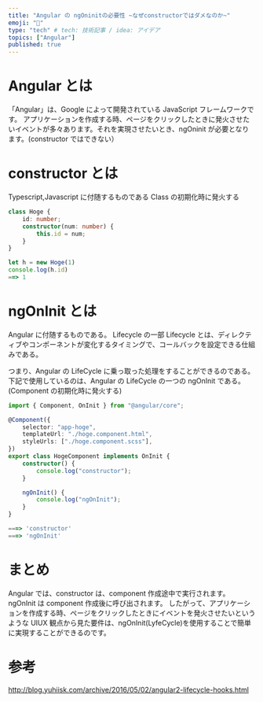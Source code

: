 ```yaml
---
title: "Angular の ngOninitの必要性 ~なぜconstructorではダメなのか~"
emoji: "🙌"
type: "tech" # tech: 技術記事 / idea: アイデア
topics: ["Angular"]
published: true
---
```


# Angular とは

「Angular」は、Google によって開発されている JavaScript フレームワークです。
アプリケーションを作成する時、ページをクリックしたときに発火させたいイベントが多々あります。それを実現させたいとき、ngOninit が必要となります。(constructor ではできない）

# constructor とは

Typescript,Javascript に付随するものである
Class の初期化時に発火する

```typescript
class Hoge {
	id: number;
	constructor(num: number) {
		this.id = num;
	}
}
```

```typescript
let h = new Hoge(1)
console.log(h.id)
==> 1
```

# ngOnInit とは

Angular に付随するものである。
Lifecycle の一部
Lifecycle とは、ディレクティブやコンポーネントが変化するタイミングで、コールバックを設定できる仕組みである。

つまり、Angular の LifeCycle に乗っ取った処理をすることができるのである。
下記で使用しているのは、Angular の LifeCycle の一つの ngOnInit である。(Component の初期化時に発火する)

```typescript
import { Component, OnInit } from "@angular/core";

@Component({
	selector: "app-hoge",
	templateUrl: "./hoge.component.html",
	styleUrls: ["./hoge.component.scss"],
})
export class HogeComponent implements OnInit {
	constructor() {
		console.log("constructor");
	}

	ngOnInit() {
		console.log("ngOnInit");
	}
}
```

```typescript
===> 'constructor'
===> 'ngOnInit'
```

# まとめ

Angular では、constructor は、component 作成途中で実行されます。
ngOnInit は component 作成後に呼び出されます。
したがって、アプリケーションを作成する時、ページをクリックしたときにイベントを発火させたいというような UIUX 観点から見た要件は、ngOnInit(LyfeCycle)を使用することで簡単に実現することができるのです。

# 参考

http://blog.yuhiisk.com/archive/2016/05/02/angular2-lifecycle-hooks.html
